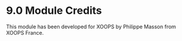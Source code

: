 # 9.0 Module Credits

This module has been developed for XOOPS by Philippe Masson from XOOPS France.